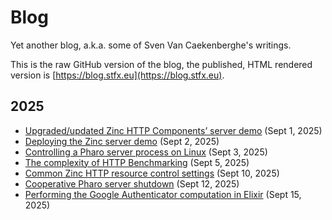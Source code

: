 # Blog

Yet another blog, a.k.a. some of Sven Van Caekenberghe's writings.

This is the raw GitHub version of the blog, the published, HTML rendered version is
[https://blog.stfx.eu](https://blog.stfx.eu).

## 2025

- [Upgraded/updated Zinc HTTP Components’ server demo](2025-09-01-new-zinc-server-demo.md) (Sept 1, 2025)
- [Deploying the Zinc server demo](2025-09-02-deploy-zinc-server-demo.md) (Sept 2, 2025)
- [Controlling a Pharo server process on Linux](2025-09-03-control-pharo-server.md) (Sept 3, 2025)
- [The complexity of HTTP Benchmarking](2025-09-05-http-benchmarking.md) (Sept 5, 2025)
- [Common Zinc HTTP resource control settings](2025-09-10-common-zinc-settings.md) (Sept 10, 2025)
- [Cooperative Pharo server shutdown](2025-09-12-cooperative-server-shutdown.md) (Sept 12, 2025)
- [Performing the Google Authenticator computation in Elixir](2025-09-15-elixir-google-authenticator.md) (Sept 15, 2025)

